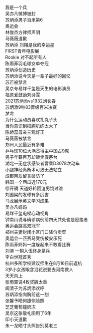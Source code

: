我是一个兵  
吴亦凡微博被封  
苏炳添男子百米第6  
奥运会  
林俊杰方律师声明  
马薇薇道歉  
苏炳添 刘翔是我的幸运星  
FIRST青年电影展  
Rookie 对不起所有人  
陈雨菲羽毛球女单夺冠  
苏炳添创造历史  
苏炳添说今天是一辈子最好的回忆  
苏芒被禁言  
吴京夸易烊千玺是天生的电影演员  
福原爱鼓励刘诗雯  
2021苏炳添vs1932刘长春  
苏炳添9秒83晋级百米决赛  
梦龙  
为什么运动员喜欢扎丸子头  
当你意识到把胸肌练太大了  
陈娇蕊母亲三观好正  
马薇薇被禁言  
郑州人民最近有多难  
乒乓球10位大满贯得主中国占9席  
男子年薪百万却贩卖假茅台  
湖北一无症状感染者曾乘D3078次动车  
小腿神经离断术可致无法站立  
成都网友留言破防了  
韩国一个西瓜近170元  
徐开骋 天道好轮回渣男饶过谁  
刘国梁的发球有多厉害  
马龙展示英文学习成果  
吴亦凡妈妈  
易烊千玺电梯心动视角  
钟南山说与确诊病例前四天共处也是密接者  
奥运会跳高双冠军  
郑州夫妻封闭小区门口降价卖菜  
奥运会一匹赛马受伤被安乐死  
陈雨菲妈妈一度躲起来不敢看比赛  
刘涛 一朝入伍终身是兵  
李白世冠首秀  
杭州多所学校建议师生在8月16日前返杭  
3岁小女孩眼含泪花说要去河南救人  
天天向上  
张雨霏说4枚奖牌太重  
阚清子为苏炳添欢呼  
苏炳添指向胸前这一刻  
张馨予晒何捷侧脸照  
芝芝葡萄撞奶冻  
吴京这张敬礼图用了6年  
印小天道歉  
朱一龙晒寸头照告别莫老三  
